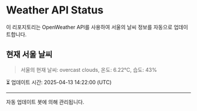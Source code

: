 
# Weather API Status

이 리포지토리는 OpenWeather API를 사용하여 서울의 날씨 정보를 자동으로 업데이트합니다.

## 현재 서울 날씨
> 서울의 현재 날씨: overcast clouds, 온도: 6.22°C, 습도: 43%

⏳ 업데이트 시간: 2025-04-13 14:22:00 (UTC)

---
자동 업데이트 봇에 의해 관리됩니다.
